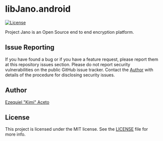 libJano.android
============
[![License](https://img.shields.io/dub/l/vibe-d.svg?style=flat)](https://opensource.org/licenses/MIT)

Project Jano is an Open Source end to end encryption platform.

## Issue Reporting

If you have found a bug or if you have a feature request, please report them at this repository
issues section. Please do not report security vulnerabilities on the public GitHub issue tracker.
Contact the [Author](https://eaceto.dev) with details of the procedure for disclosing security
issues.

## Author

[Ezequiel "Kimi" Aceto](https://eaceto.dev)

## License

This project is licensed under the MIT license. See the [LICENSE](LICENSE.md) file for more info.
